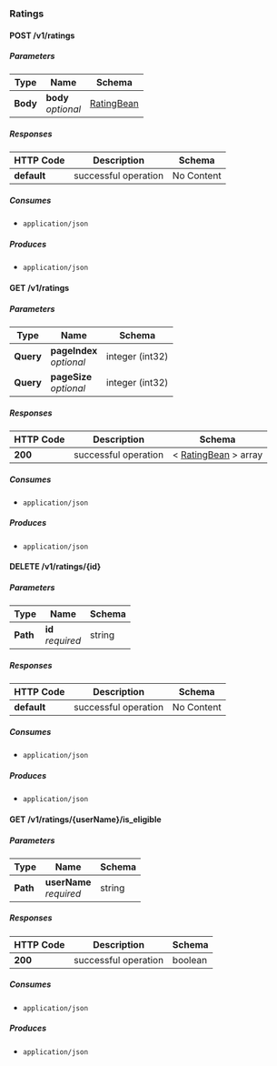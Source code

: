 ### Ratings

<a name="create_6"></a>
#### POST /v1/ratings

##### Parameters

|Type|Name|Schema|
|---|---|---|
|**Body**|**body**  <br>*optional*|[RatingBean](#ratingbean)|


##### Responses

|HTTP Code|Description|Schema|
|---|---|---|
|**default**|successful operation|No Content|


##### Consumes

* `application/json`


##### Produces

* `application/json`


<a name="getall_2"></a>
#### GET /v1/ratings

##### Parameters

|Type|Name|Schema|
|---|---|---|
|**Query**|**pageIndex**  <br>*optional*|integer (int32)|
|**Query**|**pageSize**  <br>*optional*|integer (int32)|


##### Responses

|HTTP Code|Description|Schema|
|---|---|---|
|**200**|successful operation|< [RatingBean](#ratingbean) > array|


##### Consumes

* `application/json`


##### Produces

* `application/json`


<a name="delete_8"></a>
#### DELETE /v1/ratings/{id}

##### Parameters

|Type|Name|Schema|
|---|---|---|
|**Path**|**id**  <br>*required*|string|


##### Responses

|HTTP Code|Description|Schema|
|---|---|---|
|**default**|successful operation|No Content|


##### Consumes

* `application/json`


##### Produces

* `application/json`


<a name="checkuserfeedbackstatus"></a>
#### GET /v1/ratings/{userName}/is_eligible

##### Parameters

|Type|Name|Schema|
|---|---|---|
|**Path**|**userName**  <br>*required*|string|


##### Responses

|HTTP Code|Description|Schema|
|---|---|---|
|**200**|successful operation|boolean|


##### Consumes

* `application/json`


##### Produces

* `application/json`


<a name="schedules_resource"></a>
